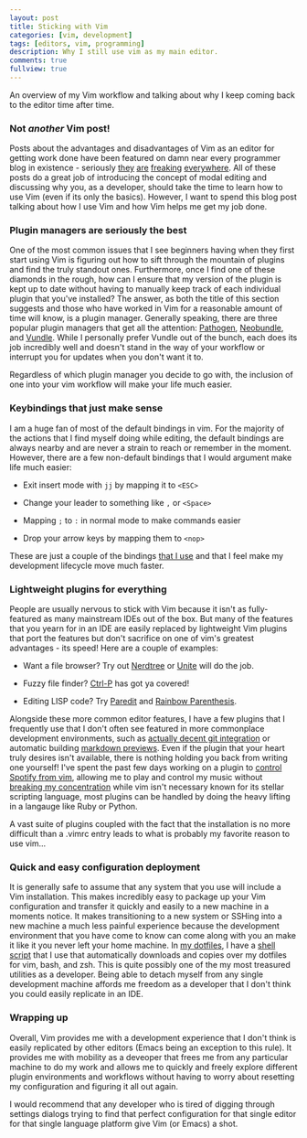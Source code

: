 ```yaml
---
layout: post
title: Sticking with Vim
categories: [vim, development]
tags: [editors, vim, programming]
description: Why I still use vim as my main editor.
comments: true
fullview: true
---
```


An overview of my Vim workflow and talking about why I keep coming back to the editor time after
time.

### Not *another* Vim post!

Posts about the advantages and disadvantages of Vim as an editor for getting work done have been
featured on damn near every programmer blog in existence - seriously
[they](http://www.viemu.com/a-why-vi-vim.html)
[are](http://www.terminally-incoherent.com/blog/2012/03/21/why-vim/)
[freaking](https://www.reddit.com/r/ProgrammerHumor/comments/338tx5/vim/cqiyma2)
[everywhere](https://pascalprecht.github.io/2014/03/18/why-i-use-vim/). All of these posts do
a great job of introducing the concept of modal editing and discussing why you, as a developer,
should take the time to learn how to use Vim (even if its only the basics). However, I want to spend
this blog post talking about how I use Vim and how Vim helps me get my job done.

### Plugin managers are seriously the best

One of the most common issues that I see beginners having when they first start using Vim is
figuring out how to sift through the mountain of plugins and find the truly standout ones.
Furthermore, once I find one of these diamonds in the rough, how can I ensure that my version of
the plugin is kept up to date without having to manually keep track of each individual plugin that
you've installed? The answer, as both the title of this section suggests and those who have
worked in Vim for a reasonable amount of time will know, is a plugin manager. Generally speaking,
there are three popular plugin managers that get all the attention:
[Pathogen](https://github.com/tpope/vim-pathogen),
[Neobundle](https://github.com/Shougo/neobundle.vim), and
[Vundle](https://github.com/VundleVim/Vundle.vim). While I personally prefer Vundle out of the
bunch, each does its job incredibly well and doesn't stand in the way of your workflow or interrupt
you for updates when you don't want it to.

Regardless of which plugin manager you decide to go with, the inclusion of one into your vim
workflow will make your life much easier.

### Keybindings that just make sense

I am a huge fan of most of the default bindings in vim. For the majority of the actions that I find
myself doing while editing, the default bindings are always nearby and are never a strain to reach
or remember in the moment. However, there are a few non-default bindings that I would argument make
life much easier:

* Exit insert mode with ``jj`` by mapping it to ``<ESC>``

* Change your leader to something like ``,`` or ``<Space>``

* Mapping ``;`` to ``:`` in normal mode to make commands easier

* Drop your arrow keys by mapping them to ``<nop>``

These are just a couple of the bindings
[that I use](https://github.com/gizmo385/dotfiles/blob/master/dotfiles/.vim_bindings.vim) and that
I feel make my development lifecycle move much faster.

### Lightweight plugins for everything

People are usually nervous to stick with Vim because it isn't as fully-featured as many
mainstream IDEs out of the box. But many of the features that you yearn for in an IDE are easily
replaced by lightweight Vim plugins that port the features but don't sacrifice on one of vim's
greatest advantages - its speed! Here are a couple of examples:

* Want a file browser? Try out [Nerdtree](https://github.com/scrooloose/nerdtree) or
[Unite](https://github.com/Shougo/unite.vim) will do the job.

* Fuzzy file finder?
[Ctrl-P](https://github.com/kien/ctrlp.vim) has got ya covered!

* Editing LISP code? Try [Paredit](https://github.com/vim-scripts/paredit.vim) and
[Rainbow Parenthesis](https://github.com/kien/rainbow_parentheses.vim).

Alongside these more common editor features, I have a few plugins that I frequently use that I
don't often see featured in more commonplace development environments, such as
[actually decent git integration](https://github.com/tpope/vim-fugitive) or automatic building
[markdown previews](https://github.com/shime/vim-livedown). Even if the plugin that your heart
truly desires isn't available, there is nothing holding you back from writing one yourself! I've
spent the past few days working on a plugin to
[control Spotify from vim](https://github.com/gizmo385/spotify.vim), allowing me to play and
control my music without [breaking my concentration](http://i.imgur.com/Ssz6pjF.png) while vim
isn't necessary known for its stellar scripting language, most plugins can be handled by doing the
heavy lifting in a langauge like Ruby or Python.

A vast suite of plugins coupled with the fact that the installation is no more difficult than
a .vimrc entry leads to what is probably my favorite reason to use vim...

### Quick and easy configuration deployment

It is generally safe to assume that any system that you use will include a Vim installation. This
makes incredibly easy to package up your Vim configuration and transfer it quickly and easily to
a new machine in a moments notice. It makes transitioning to a new system or SSHing into a new
machine a much less painful experience because the development environment that you have come to
know can come along with you an make it like it you never left your home machine. In
[my dotfiles](https://github.com/gizmo385/dotfiles), I have a
[shell script](https://github.com/gizmo385/dotfiles/blob/master/update_dotfiles) that I use that
automatically downloads and copies over my dotfiles for vim, bash, and zsh. This is quite possibly
one of the my most treasured utilities as a developer. Being able to detach myself from any single
development machine affords me freedom as a developer that I don't think you could easily replicate
in an IDE.

### Wrapping up

Overall, Vim provides me with a development experience that I don't think is easily replicated
by other editors (Emacs being an exception to this rule). It provides me with mobility as a deveoper
that frees me from any particular machine to do my work and allows me to quickly and freely explore
different plugin environments and workflows without having to worry about resetting my configuration
and figuring it all out again.

I would recommend that any developer who is tired of digging through settings dialogs trying to find
that perfect configuration for that single editor for that single language platform give Vim (or
Emacs) a shot.

